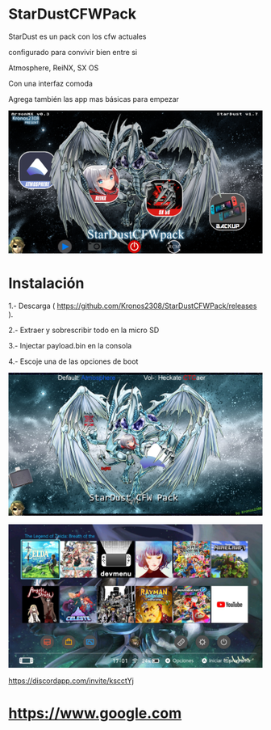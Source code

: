 # StarDustCFWPack
StarDust es un pack con los cfw actuales

configurado para convivir bien entre si

Atmosphere, ReiNX, SX OS

Con una interfaz comoda

Agrega también las app mas básicas para empezar

![alt text](screenshot.png)

Instalación
=============
1.- Descarga ( https://github.com/Kronos2308/StarDustCFWPack/releases ).

2.- Extraer y sobrescribir todo en la micro SD

3.- Injectar payload.bin en la consola 

4.- Escoje una de las opciones de boot 

![alt text](Stardust.jpg)

![alt text](Home.jpg)




https://discordapp.com/invite/kscctYj

# https://www.google.com
